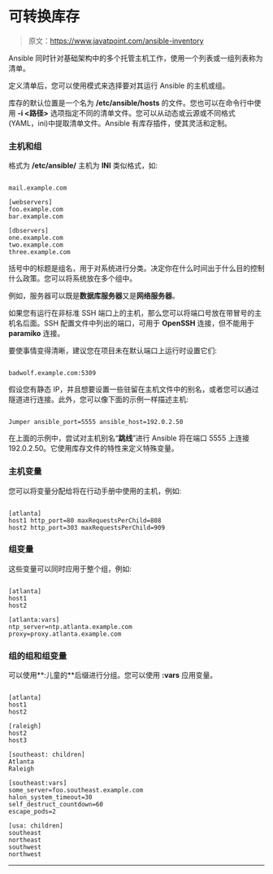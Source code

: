# 可转换库存

> 原文：<https://www.javatpoint.com/ansible-inventory>

Ansible 同时针对基础架构中的多个托管主机工作，使用一个列表或一组列表称为清单。

定义清单后，您可以使用模式来选择要对其运行 Ansible 的主机或组。

库存的默认位置是一个名为 **/etc/ansible/hosts** 的文件。您也可以在命令行中使用 **-i <路径>** 选项指定不同的清单文件。您可以从动态或云源或不同格式(YAML，ini)中提取清单文件。Ansible 有库存插件，使其灵活和定制。

### 主机和组

格式为 **/etc/ansible/** 主机为 **INI** 类似格式，如:

```

mail.example.com

[webservers]
foo.example.com
bar.example.com

[dbservers]
one.example.com
two.example.com
three.example.com

```

括号中的标题是组名，用于对系统进行分类。决定你在什么时间出于什么目的控制什么政策。您可以将系统放在多个组中。

例如，服务器可以既是**数据库服务器**又是**网络服务器**。

如果您有运行在非标准 SSH 端口上的主机，那么您可以将端口号放在带冒号的主机名后面。SSH 配置文件中列出的端口，可用于 **OpenSSH** 连接，但不能用于 **paramiko** 连接。

要使事情变得清晰，建议您在项目未在默认端口上运行时设置它们:

```

badwolf.example.com:5309

```

假设您有静态 IP，并且想要设置一些驻留在主机文件中的别名，或者您可以通过隧道进行连接。此外，您可以像下面的示例一样描述主机:

```

Jumper ansible_port=5555 ansible_host=192.0.2.50

```

在上面的示例中，尝试对主机别名“**跳线**”进行 Ansible 将在端口 5555 上连接 192.0.2.50。它使用库存文件的特性来定义特殊变量。

### 主机变量

您可以将变量分配给将在行动手册中使用的主机，例如:

```

[atlanta]
host1 http_port=80 maxRequestsPerChild=808
host2 http_port=303 maxRequestsPerChild=909

```

### 组变量

这些变量可以同时应用于整个组，例如:

```

[atlanta]
host1
host2

[atlanta:vars]
ntp_server=ntp.atlanta.example.com
proxy=proxy.atlanta.example.com

```

### 组的组和组变量

可以使用**:儿童的**后缀进行分组。您可以使用 **:vars** 应用变量。

```

[atlanta]
host1
host2

[raleigh]
host2
host3

[southeast: children]
Atlanta
Raleigh

[southeast:vars]
some_server=foo.southeast.example.com
halon_system_timeout=30
self_destruct_countdown=60
escape_pods=2

[usa: children]
southeast
northeast
southwest
northwest

```

* * *